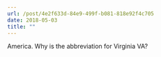 ```yaml
---
url: /post/4e2f633d-84e9-499f-b081-818e92f4c705
date: 2018-05-03
title: ""
---
```


America. Why is the abbreviation for Virginia VA?
